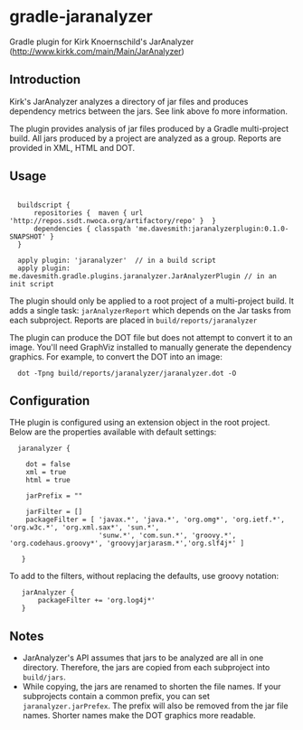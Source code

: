 gradle-jaranalyzer
==================

Gradle plugin for Kirk Knoernschild's JarAnalyzer (http://www.kirkk.com/main/Main/JarAnalyzer)

Introduction
------------

Kirk's JarAnalyzer analyzes a directory of jar files and produces dependency metrics between the jars.
See link above fo more information.

The plugin provides analysis of jar files produced by a Gradle multi-project build.  All jars produced by
a project are analyzed as a group.  Reports are provided in XML, HTML and DOT.

Usage
-----


```

  buildscript {
      repositories {  maven { url 'http://repos.ssdt.nwoca.org/artifactory/repo' }  }
      dependencies { classpath 'me.davesmith:jaranalyzerplugin:0.1.0-SNAPSHOT' }
  }

  apply plugin: 'jaranalyzer'  // in a build script
  apply plugin: me.davesmith.gradle.plugins.jaranalyzer.JarAnalyzerPlugin // in an init script

```

The plugin should only be applied to a root project of a multi-project build.
It adds a single task: `jarAnalyzerReport` which depends on the Jar tasks from each subproject.
Reports are placed in `build/reports/jaranalyzer`

The plugin can produce the DOT file but does not attempt to convert it to an image.  You'll need
GraphViz installed to manually generate the dependency graphics. For example, to convert the DOT into an image:

```
  dot -Tpng build/reports/jaranalyzer/jaranalyzer.dot -O
```


Configuration
--------------

THe plugin is configured using an extension object in the root project. Below are the properties available
with default settings:

```
  jaranalyzer {

    dot = false
    xml = true
    html = true

    jarPrefix = ""

    jarFilter = []
    packageFilter = [ 'javax.*', 'java.*', 'org.omg*', 'org.ietf.*', 'org.w3c.*', 'org.xml.sax*', 'sun.*',
                      'sunw.*', 'com.sun.*', 'groovy.*', 'org.codehaus.groovy*', 'groovyjarjarasm.*','org.slf4j*' ]

   }
```

To add to the filters, without replacing the defaults, use groovy notation:

```
   jarAnalyzer {
       packageFilter += 'org.log4j*'
   }
```



Notes
------

* JarAnalyzer's API assumes that jars to be analyzed are all in one directory.  Therefore, the jars are
copied from each subproject into `build/jars`.
* While copying, the jars are renamed to shorten the file names.  If your subprojects
contain a common prefix, you can set `jaranalyzer.jarPrefex`. The prefix will also be removed from the
jar file names.  Shorter names make the DOT graphics more readable.

